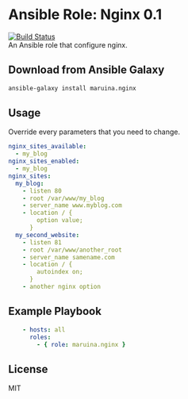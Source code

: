 # Ansible Role: Nginx 0.1
[![Build Status](https://travis-ci.org/maruina/ansible-role-nginx.svg?branch=master)](https://travis-ci.org/maruina/ansible-role-nginx)  
An Ansible role that configure nginx.

## Download from Ansible Galaxy
```bash
ansible-galaxy install maruina.nginx
```

## Usage
Override every parameters that you need to change.

```yaml
nginx_sites_available:
  - my_blog
nginx_sites_enabled:
  - my_blog
nginx_sites:
  my_blog:
    - listen 80
    - root /var/www/my_blog
    - server_name www.myblog.com
    - location / {
        option value;
      }
  my_second_website:
    - listen 81
    - root /var/www/another_root
    - server_name samename.com
    - location / {
        autoindex on;
      }
    - another nginx option
```

## Example Playbook
```yaml
    - hosts: all
      roles:
        - { role: maruina.nginx }
```

## License
MIT

